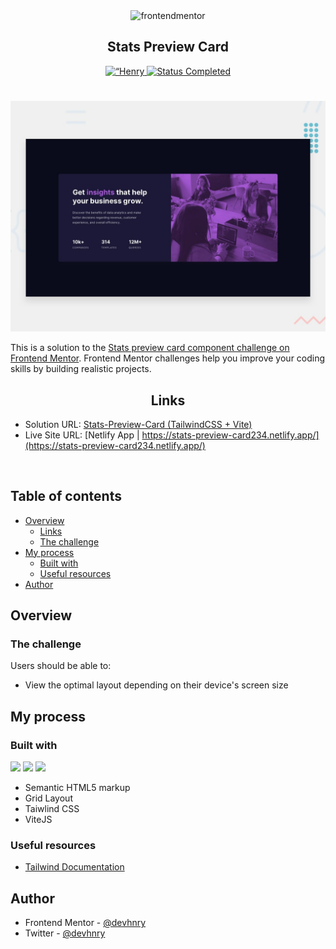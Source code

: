<div align="center">

  <img src="https://www.frontendmentor.io/static/images/logo-mobile.svg" alt="frontendmentor" width="80">

  <h2 align="center">Stats Preview Card</h2>
</div>

<!-- Bagdes -->
<div align="center">
  <!-- Profile -->
  <a href="https://www.frontendmentor.io/profile/devhnry">
    <img src="https://img.shields.io/badge/Profile-Henry%20Taiwo-07043B?style=for-the-badge&logo=frontendmentor" alt=“Henry Profile">
  </a>
  <!-- Status -->
    <a href="#">
    <img src="https://img.shields.io/badge/Status-Completed-brightgreen?style=for-the-badge" alt="Status Completed">
  </a>

</div>

#

<div align="center">

![](./design/desktop-preview.jpg)

</div>

This is a solution to the [Stats preview card component challenge on Frontend Mentor](https://www.frontendmentor.io/challenges/stats-preview-card-component-8JqbgoU62). Frontend Mentor challenges help you improve your coding skills by building realistic projects. 

<h2 align="center">Links</h2>

- Solution URL: [Stats-Preview-Card (TailwindCSS + Vite)]()
- Live Site URL: [Netlify App | https://stats-preview-card234.netlify.app/](https://stats-preview-card234.netlify.app/)

<br>

## Table of contents

- [Overview](#overview)
  - [Links](#links)
  - [The challenge](#the-challenge)
- [My process](#my-process)
  - [Built with](#built-with)
  - [Useful resources](#useful-resources)
- [Author](#author)

## Overview

### The challenge

Users should be able to:

- View the optimal layout depending on their device's screen size

## My process

### Built with

<!-- BADGES  -->

![](https://img.shields.io/badge/HTML5-E34F26?style=for-the-badge&logo=html5&logoColor=white)
![](https://img.shields.io/badge/Tailwind%20CSS-37bdf7?style=for-the-badge&logo=tailwindcss&logoColor=white)
![](https://img.shields.io/badge/ViteJS-1e1e20?style=for-the-badge&logo=vite&logoColor=995dfc)

- Semantic HTML5 markup
- Grid Layout
- Taiwlind CSS
- ViteJS 

### Useful resources

- [Tailwind Documentation](https://tailwindcss.com/docs/installation)

## Author

- Frontend Mentor - [@devhnry](https://www.frontendmentor.io/profile/devhnry)
- Twitter - [@devhnry](https://www.twitter.com/devhnry)
